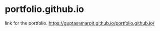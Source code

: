 # portfolio.github.io
link for the portfolio.
 https://guptasamarpit.github.io/portfolio.github.io/
